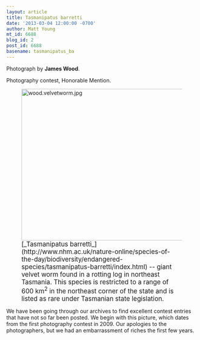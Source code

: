 ```yaml
---
layout: article
title: Tasmanipatus barretti
date: '2013-03-04 12:00:00 -0700'
author: Matt Young
mt_id: 6688
blog_id: 2
post_id: 6688
basename: tasmanipatus_ba
---
```

Photograph by **James Wood**.

Photography contest, Honorable Mention.

<figure>
<img src="{{ site.baseurl }}/uploads/2013/wood.velvetworm.jpg" alt="wood.velvetworm.jpg" width="500" height="400" />
<figcaption markdown="span">
<big>[_Tasmanipatus barretti_](http://www.nhm.ac.uk/nature-online/species-of-the-day/biodiversity/endangered-species/tasmanipatus-barretti/index.html) -- giant velvet worm found in a rotting log in northeast Tasmania. This species is restricted to a range of 600 km<sup>2</sup> in the northeast corner of the state and  is listed as rare under Tasmanian state legislation.</big>

</figcaption>
</figure>

We have been going through our archives to find excellent contest entries that have not so far been posted.  We begin with this picture, which dates from the first photography contest in 2009. Our apologies to the photographers, but we had an embarrassment of riches the first few years.

